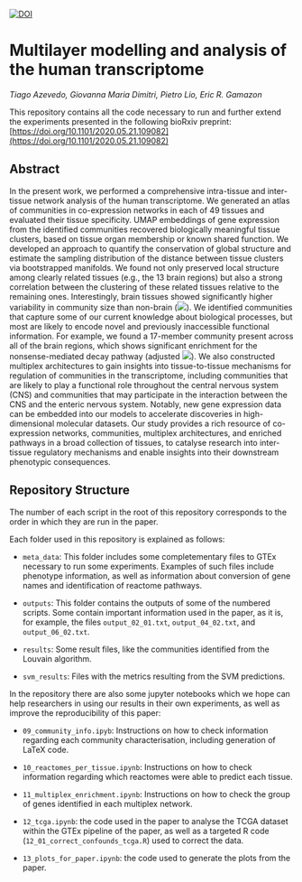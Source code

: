[![DOI](https://zenodo.org/badge/265633374.svg)](https://zenodo.org/badge/latestdoi/265633374)


# Multilayer modelling and analysis of the human transcriptome

*Tiago Azevedo, Giovanna Maria Dimitri, Pietro Lio, Eric R. Gamazon*

This repository contains all the code necessary to run and further extend the experiments presented in the following bioRxiv preprint: [https://doi.org/10.1101/2020.05.21.109082](https://doi.org/10.1101/2020.05.21.109082)

## Abstract

In the present work, we performed a comprehensive intra-tissue and inter-tissue network analysis of the human transcriptome.
We generated an atlas of communities in co-expression networks in each of 49 tissues and evaluated their tissue specificity.
UMAP embeddings of gene expression from the identified communities recovered biologically meaningful tissue clusters, based on tissue organ membership or known shared function.
We developed an approach to quantify the conservation of global structure and estimate the sampling distribution of the distance between tissue clusters via bootstrapped manifolds.
We found not only preserved local structure among clearly related tissues (e.g., the 13 brain regions) but also a strong correlation between the clustering of these related tissues relative to the remaining ones.
Interestingly, brain tissues showed significantly higher variability in community size than non-brain (<img src="https://render.githubusercontent.com/render/math?math=p = 1.55 \times 10^{-4}">).
We identified communities that capture some of our current knowledge about biological processes, but most are likely to encode novel and previously inaccessible functional information.
For example, we found a 17-member community present across all of the brain regions, which shows significant enrichment for the nonsense-mediated decay pathway (adjusted <img src="https://render.githubusercontent.com/render/math?math=p = 1.01 \times 10^{-37}">).
We also constructed multiplex architectures to gain insights into tissue-to-tissue mechanisms for regulation of communities in the transcriptome, including communities that are likely to play a functional role throughout the central nervous system (CNS) and communities that may participate in the interaction between the CNS and the enteric nervous system.
Notably, new gene expression data can be embedded into our models to accelerate discoveries in high-dimensional molecular datasets.
Our study provides a rich resource of co-expression networks, communities, multiplex architectures, and enriched pathways in a broad collection of tissues, to catalyse research into inter-tissue regulatory mechanisms and enable insights into their downstream phenotypic consequences.


## Repository Structure

The number of each script in the root of this repository corresponds to the order in which they are run in the paper.


Each folder used in this repository is explained as follows:

* `meta_data`: This folder includes some completementary files to GTEx necessary to run some experiments. Examples of such files include phenotype information, as well as information about conversion of gene names and identification of reactome pathways.

* `outputs`: This folder contains the outputs of some of the numbered scripts. Some contain important information used in the paper, as it is, for example, the files `output_02_01.txt`, `output_04_02.txt`, and `output_06_02.txt`.

* `results`: Some result files, like the communities identified from the Louvain algorithm.

* `svm_results`: Files with the metrics resulting from the SVM predictions.


In the repository there are also some jupyter notebooks which we hope can help researchers in using our results in their own experiments, as well as improve the reproducibility of this paper:

* `09_community_info.ipyb`: Instructions on how to check information regarding each community characterisation, including generation of LaTeX code.

* `10_reactomes_per_tissue.ipynb`: Instructions on how to check information regarding which reactomes were able to predict each tissue.

* `11_multiplex_enrichment.ipynb`: Instructions on how to check the group of genes identified in each multiplex network.

* `12_tcga.ipynb`: the code used in the paper to analyse the TCGA dataset within the GTEx pipeline of the paper, as well as a targeted R code (`12_01_correct_confounds_tcga.R`) used to correct the data.

* `13_plots_for_paper.ipynb`: the code used to generate the plots from the paper.
